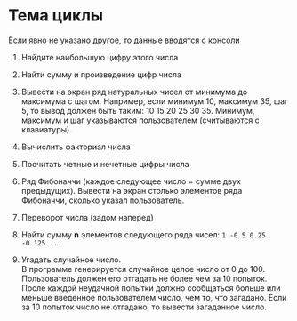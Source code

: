 # Тема циклы

Если явно не указано другое, то данные вводятся с консоли

1. Найдите наибольшую цифру этого числа
2. Найти сумму и произведение цифр числа
3. Вывести на экран ряд натуральных чисел от минимума до максимума с шагом. Например, если минимум 10, максимум 35, шаг 5, то вывод должен быть таким: 10 15 20 25 30 35. Минимум, максимум и шаг указываются пользователем (считываются с клавиатуры).
4. Вычислить факториал числа

5. Посчитать четные и нечетные цифры числа
6. Ряд Фибоначчи (каждое следующее число = сумме двух предыдущих). Вывести на экран столько элементов ряда Фибоначчи, сколько указал пользователь. 
7. Переворот числа (задом наперед)
8. Найти сумму **n** элементов следующего ряда чисел:
``1 -0.5 0.25 -0.125 ...``
9. Угадать случайное число.<br/>
    В программе генерируется случайное целое число от 0 до 100. Пользователь должен его отгадать не более чем за 10 попыток. После каждой неудачной попытки должно сообщаться больше или меньше введенное пользователем число, чем то, что загадано. Если за 10 попыток число не отгадано, то вывести загаданное число.
